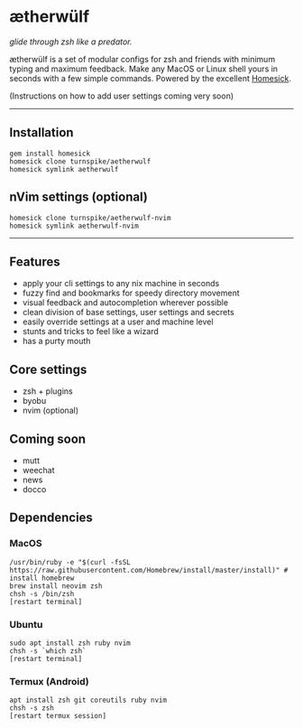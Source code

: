# ætherwülf

_glide through zsh like a predator._

ætherwülf is a set of modular configs for zsh and friends with minimum typing and maximum feedback. Make any MacOS or Linux shell yours in seconds with a few simple commands. Powered by the excellent [Homesick](https://github.com/technicalpickles/homesick).

(Instructions on how to add user settings coming very soon)

***

## Installation

    gem install homesick
    homesick clone turnspike/aetherwulf
    homesick symlink aetherwulf
    
## nVim settings (optional)

    homesick clone turnspike/aetherwulf-nvim
    homesick symlink aetherwulf-nvim
    
***

## Features

  * apply your cli settings to any nix machine in seconds
  * fuzzy find and bookmarks for speedy directory movement
  * visual feedback and autocompletion wherever possible
  * clean division of base settings, user settings and secrets
  * easily override settings at a user and machine level
  * stunts and tricks to feel like a wizard
  * has a purty mouth

## Core settings

  * zsh + plugins
  * byobu
  * nvim (optional)

## Coming soon

  * mutt
  * weechat
  * news
  * docco

## Dependencies

### MacOS

    /usr/bin/ruby -e "$(curl -fsSL https://raw.githubusercontent.com/Homebrew/install/master/install)" # install homebrew
    brew install neovim zsh
    chsh -s /bin/zsh
    [restart terminal]
  
### Ubuntu

    sudo apt install zsh ruby nvim
    chsh -s `which zsh`
    [restart terminal]

### Termux (Android)

    apt install zsh git coreutils ruby nvim
    chsh -s zsh
    [restart termux session]
